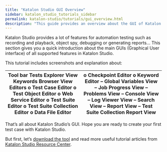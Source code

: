 ```yaml
---
title: "Katalon Studio GUI Overview"
sidebar: katalon_studio_tutorials_sidebar
permalink: katalon-studio/tutorials/gui_overview.html
description: "This guide provides an overview about the GUI of Katalon Studio, which can help you get familiar with the tool before starting any automation test."
---
```

Katalon Studio provides a lot of features for automation testing such as recording and playback, object spy, debugging or generating reports… This section gives you a quick introduction about the main GUIs (Graphical User interface) of all supported features in Katalon Studio.

This tutorial includes screenshots and explanation about:

<table style="table-layout: fixed;"><thead><tr><th style="">Tool bar Tests Explorer View Keywords Browser View Editors o Test Case Editor o Test Object Editor o Web Service Editor o Test Suite Editor o Test Suite Collection Editor o Data File Editor</th><th style="">o Checkpoint Editor o Keyword Editor – Global Variables View – Job Progress View – Problems View – Console View – Log Viewer View – Search View – Report View – Test Suite Collection Report View</th></tr></thead><tbody style=""></tbody></table>

That’s all about Katalon Studio’s GUI. Hope you are ready to create your first test case with Katalon Studio.

But first, let’s [download the tool](https://www.katalon.com) and read more useful tutorial articles from [Katalon Studio Resource Center](https://www.katalon.com/resources-center/tutorials/).